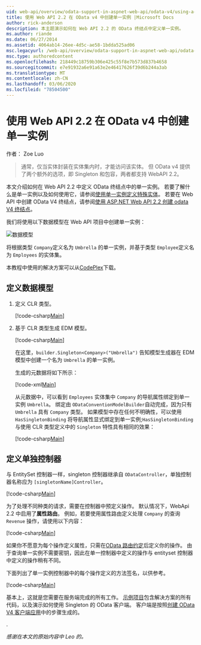 ```yaml
---
uid: web-api/overview/odata-support-in-aspnet-web-api/odata-v4/using-a-singleton-in-an-odata-endpoint-in-web-api-22
title: 使用 Web API 2.2 在 OData v4 中创建单一实例 |Microsoft Docs
author: rick-anderson
description: 本主题演示如何在 Web API 2.2 的 OData 终结点中定义单一实例。
ms.author: riande
ms.date: 06/27/2014
ms.assetid: 4064ab14-26ee-4d5c-ae58-1bdda525ad06
msc.legacyurl: /web-api/overview/odata-support-in-aspnet-web-api/odata-v4/using-a-singleton-in-an-odata-endpoint-in-web-api-22
msc.type: authoredcontent
ms.openlocfilehash: 218449c18759b306e425c55f8e7b573d837b4658
ms.sourcegitcommit: e7e91932a6e91a63e2e46417626f39d6b244a3ab
ms.translationtype: MT
ms.contentlocale: zh-CN
ms.lasthandoff: 03/06/2020
ms.locfileid: "78504500"
---
```

# <a name="create-a-singleton-in-odata-v4-using-web-api-22"></a>使用 Web API 2.2 在 OData v4 中创建单一实例

作者： Zoe Luo

> 通常，仅当实体封装在实体集内时，才能访问该实体。 但 OData v4 提供了两个额外的选项，即 Singleton 和包容，两者都支持 WebAPI 2.2。

本文介绍如何在 Web API 2.2 中定义 OData 终结点中的单一实例。 若要了解什么是单一实例以及如何使用它，请参阅[使用单一实例定义特殊实体](https://blogs.msdn.com/b/odatateam/archive/2014/03/05/use-singleton-to-define-your-special-entity.aspx)。 若要在 Web API 中创建 OData V4 终结点，请参阅[使用 ASP.NET Web API 2.2 创建 odata V4 终结点](create-an-odata-v4-endpoint.md)。 

我们将使用以下数据模型在 Web API 项目中创建单一实例：

![数据模型](using-a-singleton-in-an-odata-endpoint-in-web-api-22/_static/image1.png)

将根据类型 `Company`定义名为 `Umbrella` 的单一实例，并基于类型 `Employee`定义名为 `Employees` 的实体集。

本教程中使用的解决方案可以从[CodePlex](http://aspnet.codeplex.com/sourcecontrol/latest#Samples/WebApi/OData/v4/ODataSingletonSample/)下载。

## <a name="define-the-data-model"></a>定义数据模型

1. 定义 CLR 类型。

    [!code-csharp[Main](using-a-singleton-in-an-odata-endpoint-in-web-api-22/samples/sample1.cs)]
2. 基于 CLR 类型生成 EDM 模型。

    [!code-csharp[Main](using-a-singleton-in-an-odata-endpoint-in-web-api-22/samples/sample2.cs)]

    在这里，`builder.Singleton<Company>("Umbrella")` 告知模型生成器在 EDM 模型中创建一个名为 `Umbrella` 的单一实例。

    生成的元数据将如下所示：

    [!code-xml[Main](using-a-singleton-in-an-odata-endpoint-in-web-api-22/samples/sample3.xml)]

    从元数据中，可以看到 `Employees` 实体集中 `Company` 的导航属性绑定到单一实例 `Umbrella`。 绑定由 `ODataConventionModelBuilder`自动完成，因为只有 `Umbrella` 具有 `Company` 类型。 如果模型中存在任何不明确性，可以使用 `HasSingletonBinding` 将导航属性显式绑定到单一实例;`HasSingletonBinding` 与使用 CLR 类型定义中的 `Singleton` 特性具有相同的效果：

    [!code-csharp[Main](using-a-singleton-in-an-odata-endpoint-in-web-api-22/samples/sample4.cs)]

## <a name="define-the-singleton-controller"></a>定义单独控制器

与 EntitySet 控制器一样，singleton 控制器继承自 `ODataController`，单独控制器名称应为 `[singletonName]Controller`。

[!code-csharp[Main](using-a-singleton-in-an-odata-endpoint-in-web-api-22/samples/sample5.cs)]

为了处理不同种类的请求，需要在控制器中预定义操作。 默认情况下，WebApi 2.2 中启用了**属性路由**。 例如，若要使用属性路由定义处理 `Company` 的查询 `Revenue` 操作，请使用以下内容：

[!code-csharp[Main](using-a-singleton-in-an-odata-endpoint-in-web-api-22/samples/sample6.cs)]

如果你不愿意为每个操作定义属性，只需在[OData 路由约定](../odata-routing-conventions.md)后定义你的操作。 由于查询单一实例不需要密钥，因此在单一控制器中定义的操作与 entityset 控制器中定义的操作稍有不同。

下面列出了单一实例控制器中的每个操作定义的方法签名，以供参考。

[!code-csharp[Main](using-a-singleton-in-an-odata-endpoint-in-web-api-22/samples/sample7.cs)]

基本上，这就是您需要在服务端完成的所有工作。 [示例项目](http://aspnet.codeplex.com/sourcecontrol/latest#Samples/WebApi/OData/v4/ODataSingletonSample/)包含解决方案的所有代码，以及演示如何使用 Singleton 的 OData 客户端。 客户端是按照[创建 OData V4 客户端应用](create-an-odata-v4-client-app.md)中的步骤生成的。

. 

*感谢在本文的原始内容中 Leo 的。*
